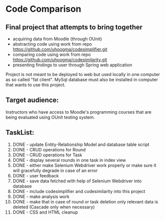 # Code Comparison

## Final project that attempts to bring together
* acquiring data from Moodle (through OUnit)
* abstracting code using work from repo https://github.com/uhoogma/codesimplifier.git
* comparing code using work from repo https://github.com/uhoogma/codesimilarity.git
* presenting findings to user through Spring web application

Project is not meant to be deployed to web but used locally in one computer as so called "fat client".
MySql database must also be installed in computer that wants to use this project.

## Target audience:
Instructors who have access to Moodle's programming courses that are being evaluated using OUnit testing system.

## TaskList:

1. DONE - update Entity-Relationship Model and database table script
2. DONE - CRUD operations for Round
3. DONE - CRUD operations for Task
4. DONE - display several rounds in one task in index view
5. DONE - either make Selenium Webdriver work properly or make sure it will gracefully degrade in case of an error
6. DONE - user feedback
7. DONE - save data fetched with help of Selenium Webdriver into database
8. DONE - include codesimplifier and codesimilarity into this project
9. DONE - make analysis work
10. DONE - make that in case of round or task deletion only relevant data is deleted (Cascade only when necessary)
11. DONE - CSS and HTML cleanup
